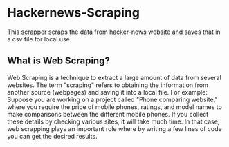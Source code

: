 # Hackernews-Scraping
This scrapper scraps the data from hacker-news website and saves that in a csv file for local use.

## What is Web Scraping?
Web Scraping is a technique to extract a large amount of data from several websites. The term "scraping" refers to obtaining the information from another source (webpages) and saving it into a local file. For example: Suppose you are working on a project called "Phone comparing website," where you require the price of mobile phones, ratings, and model names to make comparisons between the different mobile phones. If you collect these details by checking various sites, it will take much time. In that case, web scrapping plays an important role where by writing a few lines of code you can get the desired results.

